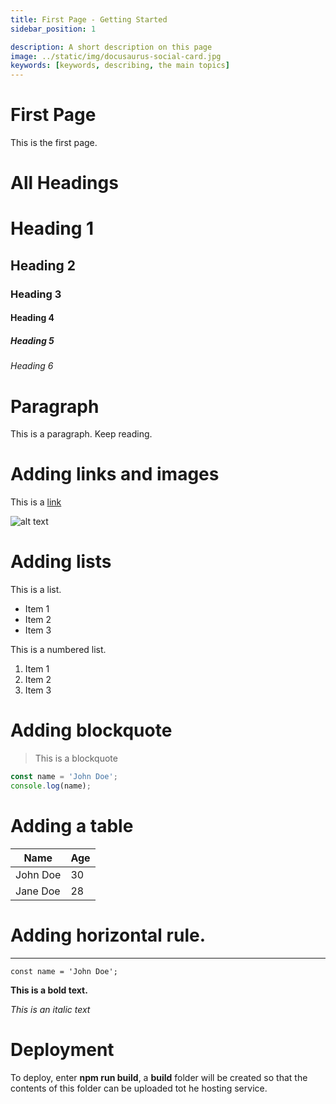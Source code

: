 ```yaml
---
title: First Page - Getting Started
sidebar_position: 1

description: A short description on this page
image: ../static/img/docusaurus-social-card.jpg
keywords: [keywords, describing, the main topics]
---
```


# First Page

This is the first page.

# All Headings
# Heading 1 
## Heading 2
### Heading 3
#### Heading 4
##### Heading 5
###### Heading 6

# Paragraph

This is a paragraph. Keep reading.

# Adding links and images
This is a [link](https://www.google.com/)

![alt text](https://picsum.photos/600/400)

# Adding lists

This is a list.

- Item 1
- Item 2
- Item 3


This is a numbered list.

1. Item 1
2. Item 2
3. Item 3

# Adding blockquote

> This is a blockquote

```js
const name = 'John Doe';
console.log(name);
```

# Adding a table

| Name     | Age|
|----------|----|
| John Doe | 30 |
| Jane Doe | 28 | 

# Adding horizontal rule.

---

`const name = 'John Doe';`

**This is a bold text.**

_This is an italic text_

# Deployment

To deploy, enter **npm run build**, a **build** folder will be created so that the contents of this folder can be uploaded tot he hosting service.